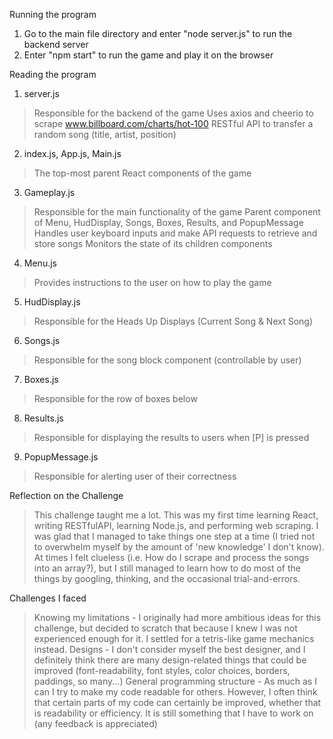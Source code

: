 Running the program
1. Go to the main file directory and enter "node server.js" to run the backend server
2. Enter "npm start" to run the game and play it on the browser 

Reading the program
1. server.js
> Responsible for the backend of the game
> Uses axios and cheerio to scrape www.billboard.com/charts/hot-100
> RESTful API to transfer a random song (title, artist, position)

2. index.js, App.js, Main.js
> The top-most parent React components of the game

3. Gameplay.js
> Responsible for the main functionality of the game
> Parent component of Menu, HudDisplay, Songs, Boxes, Results, and PopupMessage
> Handles user keyboard inputs and make API requests to retrieve and store songs
> Monitors the state of its children components 

4. Menu.js
> Provides instructions to the user on how to play the game

5. HudDisplay.js
> Responsible for the Heads Up Displays (Current Song & Next Song)

6. Songs.js
> Responsible for the song block component (controllable by user)

7. Boxes.js
> Responsible for the row of boxes below 

8. Results.js
> Responsible for displaying the results to users when [P] is pressed

9. PopupMessage.js
> Responsible for alerting user of their correctness

Reflection on the Challenge
> This challenge taught me a lot. This was my first time learning React, writing RESTfulAPI, learning 
Node.js, and performing web scraping. I was glad that I managed to take things one step at a time 
(I tried not to overwhelm myself by the amount of 'new knowledge' I don't know). 
At times I felt clueless (i.e. How do I scrape and process the songs into an array?), but I still 
managed to learn how to do most of the things by googling, thinking, and the occasional trial-and-errors. 

Challenges I faced
> Knowing my limitations - I originally had more ambitious ideas for this challenge, but decided to
scratch that because I knew I was not experienced enough for it. I settled for a tetris-like game mechanics
instead. 
> Designs - I don't consider myself the best designer, and I definitely think there are many design-related 
things that could be improved (font-readability, font styles, color choices, borders, paddings, so many...)
> General programming structure - As much as I can I try to make my code readable for others. However, 
I often think that certain parts of my code can certainly be improved, whether that is readability or 
efficiency. It is still something that I have to work on (any feedback is appreciated)